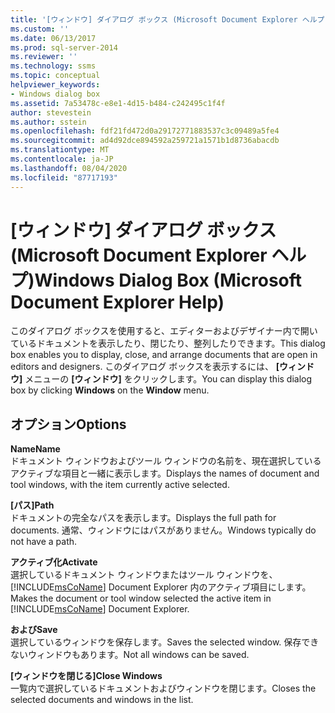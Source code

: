 ```yaml
---
title: '[ウィンドウ] ダイアログ ボックス (Microsoft Document Explorer ヘルプ) | Microsoft Docs'
ms.custom: ''
ms.date: 06/13/2017
ms.prod: sql-server-2014
ms.reviewer: ''
ms.technology: ssms
ms.topic: conceptual
helpviewer_keywords:
- Windows dialog box
ms.assetid: 7a53478c-e8e1-4d15-b484-c242495c1f4f
author: stevestein
ms.author: sstein
ms.openlocfilehash: fdf21fd472d0a29172771883537c3c09489a5fe4
ms.sourcegitcommit: ad4d92dce894592a259721a1571b1d8736abacdb
ms.translationtype: MT
ms.contentlocale: ja-JP
ms.lasthandoff: 08/04/2020
ms.locfileid: "87717193"
---
```

# <a name="windows-dialog-box-microsoft-document-explorer-help"></a><span data-ttu-id="d73ac-102">[ウィンドウ] ダイアログ ボックス (Microsoft Document Explorer ヘルプ)</span><span class="sxs-lookup"><span data-stu-id="d73ac-102">Windows Dialog Box (Microsoft Document Explorer Help)</span></span>
  <span data-ttu-id="d73ac-103">このダイアログ ボックスを使用すると、エディターおよびデザイナー内で開いているドキュメントを表示したり、閉じたり、整列したりできます。</span><span class="sxs-lookup"><span data-stu-id="d73ac-103">This dialog box enables you to display, close, and arrange documents that are open in editors and designers.</span></span> <span data-ttu-id="d73ac-104">このダイアログ ボックスを表示するには、 **[ウィンドウ]** メニューの **[ウィンドウ]** をクリックします。</span><span class="sxs-lookup"><span data-stu-id="d73ac-104">You can display this dialog box by clicking **Windows** on the **Window** menu.</span></span>  
  
## <a name="options"></a><span data-ttu-id="d73ac-105">オプション</span><span class="sxs-lookup"><span data-stu-id="d73ac-105">Options</span></span>  
 <span data-ttu-id="d73ac-106">**Name**</span><span class="sxs-lookup"><span data-stu-id="d73ac-106">**Name**</span></span>  
 <span data-ttu-id="d73ac-107">ドキュメント ウィンドウおよびツール ウィンドウの名前を、現在選択しているアクティブな項目と一緒に表示します。</span><span class="sxs-lookup"><span data-stu-id="d73ac-107">Displays the names of document and tool windows, with the item currently active selected.</span></span>  
  
 <span data-ttu-id="d73ac-108">**[パス]**</span><span class="sxs-lookup"><span data-stu-id="d73ac-108">**Path**</span></span>  
 <span data-ttu-id="d73ac-109">ドキュメントの完全なパスを表示します。</span><span class="sxs-lookup"><span data-stu-id="d73ac-109">Displays the full path for documents.</span></span> <span data-ttu-id="d73ac-110">通常、ウィンドウにはパスがありません。</span><span class="sxs-lookup"><span data-stu-id="d73ac-110">Windows typically do not have a path.</span></span>  
  
 <span data-ttu-id="d73ac-111">**アクティブ化**</span><span class="sxs-lookup"><span data-stu-id="d73ac-111">**Activate**</span></span>  
 <span data-ttu-id="d73ac-112">選択しているドキュメント ウィンドウまたはツール ウィンドウを、 [!INCLUDE[msCoName](../../includes/msconame-md.md)] Document Explorer 内のアクティブ項目にします。</span><span class="sxs-lookup"><span data-stu-id="d73ac-112">Makes the document or tool window selected the active item in [!INCLUDE[msCoName](../../includes/msconame-md.md)] Document Explorer.</span></span>  
  
 <span data-ttu-id="d73ac-113">**および**</span><span class="sxs-lookup"><span data-stu-id="d73ac-113">**Save**</span></span>  
 <span data-ttu-id="d73ac-114">選択しているウィンドウを保存します。</span><span class="sxs-lookup"><span data-stu-id="d73ac-114">Saves the selected window.</span></span> <span data-ttu-id="d73ac-115">保存できないウィンドウもあります。</span><span class="sxs-lookup"><span data-stu-id="d73ac-115">Not all windows can be saved.</span></span>  
  
 <span data-ttu-id="d73ac-116">**[ウィンドウを閉じる]**</span><span class="sxs-lookup"><span data-stu-id="d73ac-116">**Close Windows**</span></span>  
 <span data-ttu-id="d73ac-117">一覧内で選択しているドキュメントおよびウィンドウを閉じます。</span><span class="sxs-lookup"><span data-stu-id="d73ac-117">Closes the selected documents and windows in the list.</span></span>  
